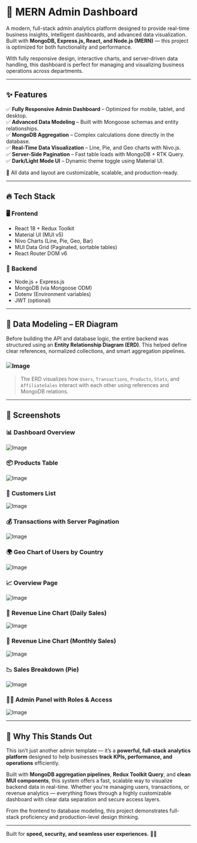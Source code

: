 # 🚀 MERN Admin Dashboard

A modern, full-stack admin analytics platform designed to provide real-time business insights, intelligent dashboards, and advanced data visualization. Built with **MongoDB, Express.js, React, and Node.js (MERN)** — this project is optimized for both functionality and performance.

With fully responsive design, interactive charts, and server-driven data handling, this dashboard is perfect for managing and visualizing business operations across departments.

---

## ✨ Features

✅ **Fully Responsive Admin Dashboard** – Optimized for mobile, tablet, and desktop.  
✅ **Advanced Data Modeling** – Built with Mongoose schemas and entity relationships.  
✅ **MongoDB Aggregation** – Complex calculations done directly in the database.  
✅ **Real-Time Data Visualization** – Line, Pie, and Geo charts with Nivo.js.  
✅ **Server-Side Pagination** – Fast table loads with MongoDB + RTK Query.  
✅ **Dark/Light Mode UI** – Dynamic theme toggle using Material UI.  

📌 All data and layout are customizable, scalable, and production-ready.

---

## 🔥 Tech Stack

### 🖥️ Frontend  
- React 18 + Redux Toolkit  
- Material UI (MUI v5)  
- Nivo Charts (Line, Pie, Geo, Bar)  
- MUI Data Grid (Paginated, sortable tables)  
- React Router DOM v6  

### 🔧 Backend  
- Node.js + Express.js  
- MongoDB (via Mongoose ODM)  
- Dotenv (Environment variables)  
- JWT (optional)  

---

## 🧩 Data Modeling – ER Diagram

Before building the API and database logic, the entire backend was structured using an **Entity Relationship Diagram (ERD)**. This helped define clear references, normalized collections, and smart aggregation pipelines.

### ![Image](https://github.com/user-attachments/assets/4901a1db-c15b-4b91-b480-edada18e00f8)

> The ERD visualizes how `Users`, `Transactions`, `Products`, `Stats`, and `AffiliateSales` interact with each other using references and MongoDB relations.

---

## 📸 Screenshots

### 📊 **Dashboard Overview**  
![Image](https://github.com/user-attachments/assets/3218c3e6-c6be-4475-80ee-2095b8a34bed)

### 📦 **Products Table**  
![Image](https://github.com/user-attachments/assets/32150ecf-ad49-4a4a-b94c-3128387a3146)

### 👥 **Customers List**  
![Image](https://github.com/user-attachments/assets/f4cc422d-f7c3-404c-a02a-9e62650d3b29)

### 💰 **Transactions with Server Pagination**  
![Image](https://github.com/user-attachments/assets/90c8d4e3-cec5-4ae9-a197-54616897b2b1)

### 🌍 **Geo Chart of Users by Country**  
![Image](https://github.com/user-attachments/assets/82ec1e62-29b6-4c7e-bf25-604b6c8444f8)

### 📈 **Overview Page**  
![Image](https://github.com/user-attachments/assets/9b2c3cf6-4261-41e1-af53-f9c6a670990b)

### 📅 **Revenue Line Chart (Daily Sales)**  
![Image](https://github.com/user-attachments/assets/f3c10aad-5113-4872-a217-04390e964f08)

### 📆 **Revenue Line Chart (Monthly Sales)**  
![Image](https://github.com/user-attachments/assets/f3c10aad-5113-4872-a217-04390e964f08)

### 📉 Sales Breakdown (Pie)
![Image](https://github.com/user-attachments/assets/c915eac5-21b1-4c5f-9f3f-7f6889717f4b)

### 🧑‍💼 **Admin Panel with Roles & Access**  
![Image](https://github.com/user-attachments/assets/19879e58-159d-44fc-9344-62bd528d6da4)

---

## 🚀 Why This Stands Out

This isn’t just another admin template — it’s a **powerful, full-stack analytics platform** designed to help businesses **track KPIs, performance, and operations** efficiently.  

Built with **MongoDB aggregation pipelines**, **Redux Toolkit Query**, and **clean MUI components**, this system offers a fast, scalable way to visualize backend data in real-time. Whether you're managing users, transactions, or revenue analytics — everything flows through a highly customizable dashboard with clear data separation and secure access layers.  

From the frontend to database modeling, this project demonstrates full-stack proficiency and production-level design thinking.

---

Built for **speed, security, and seamless user experiences.** 🚀🔥  
